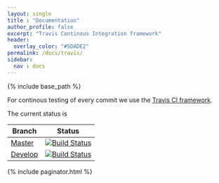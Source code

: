 ```yaml
---
layout: single
title : "Documentation"
author_profile: false
excerpt: "Travis Continous Integration framework"
header:
  overlay_color: "#5DADE2"
permalink: /docs/travis/
sidebar:
  nav : docs
---
```

{% include base_path %}
<!-- {% include toc icon="gears" title="Helpers" %} -->

For continous testing of every commit we use the [Travis CI framework](https://travis-ci.org/). 

The current status is 

| Branch       |  Status |
|----------    |  ------ |
| [Master](https://travis-ci.org/paboyle/Grid)       |  [![Build Status](https://travis-ci.org/paboyle/Grid.svg?branch=master)](https://travis-ci.org/paboyle/Grid) |
| [Develop](https://travis-ci.org/paboyle/Grid)       | [![Build Status](https://travis-ci.org/paboyle/Grid.svg?branch=develop)](https://travis-ci.org/paboyle/Grid) |

{% include paginator.html %}